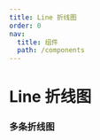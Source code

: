 ```yaml
---
title: Line 折线图
order: 0
nav:
  title: 组件
  path: /components
---
```


# Line 折线图

### 多条折线图

<code src="./demos/multiple.tsx"></code>
